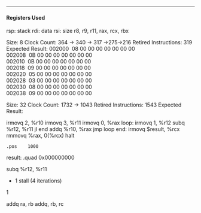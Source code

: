 ***
#### Registers Used
rsp: stack
rdi: data
rsi: size
r8, r9, r11, rax, rcx, rbx


Size: 8
Clock Count: 364 -> 340 -> 317 ->275->216
Retired Instructions: 319
Expected Result:
002000  08 00 00 00 00 00 00 00  
002008  0B 00 00 00 00 00 00 00  
002010  0B 00 00 00 00 00 00 00  
002018  09 00 00 00 00 00 00 00  
002020  05 00 00 00 00 00 00 00  
002028  03 00 00 00 00 00 00 00  
002030  08 00 00 00 00 00 00 00  
002038  09 00 00 00 00 00 00 00

Size: 32
Clock Count: 1732 -> 1043
Retired Instructions: 1543
Expected Result:








irmovq	2, %r10
	irmovq	3, %r11
	irmovq	0, %rax
loop:
	irmovq	1, %r12
	subq	%r12, %r11
	jl	end
	addq	%r10, %rax
	jmp	loop
end:
	irmovq	$result, %rcx
	rmmovq	%rax, 0(%rcx)
	halt

	.pos	1000
result:
	.quad	0x000000000




subq	%r12, %r11
* 1 stall (4 iterations)

1



addq ra, rb
addq, rb, rc